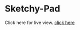 
# Sketchy-Pad

Click here for live view. [click here][1]

[1]: https://regal-rahul.github.io/Sketchy-Pad
